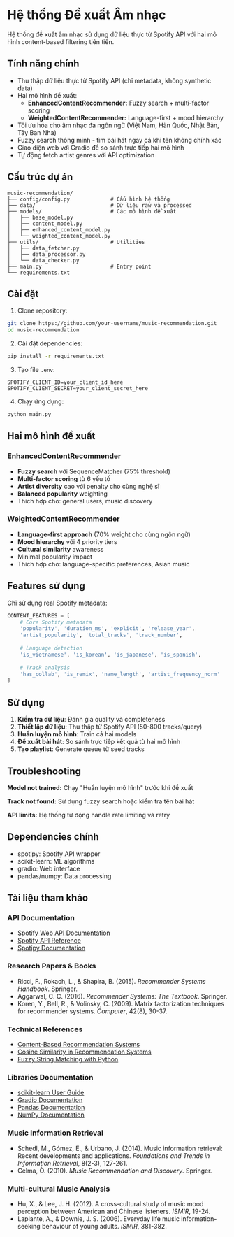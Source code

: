 # Hệ thống Đề xuất Âm nhạc

Hệ thống đề xuất âm nhạc sử dụng dữ liệu thực từ Spotify API với hai mô hình content-based filtering tiên tiến.

## Tính năng chính

- Thu thập dữ liệu thực từ Spotify API (chỉ metadata, không synthetic data)
- Hai mô hình đề xuất:
  - **EnhancedContentRecommender:** Fuzzy search + multi-factor scoring
  - **WeightedContentRecommender:** Language-first + mood hierarchy
- Tối ưu hóa cho âm nhạc đa ngôn ngữ (Việt Nam, Hàn Quốc, Nhật Bản, Tây Ban Nha)
- Fuzzy search thông minh - tìm bài hát ngay cả khi tên không chính xác
- Giao diện web với Gradio để so sánh trực tiếp hai mô hình
- Tự động fetch artist genres với API optimization

## Cấu trúc dự án

```
music-recommendation/
├── config/config.py             # Cấu hình hệ thống
├── data/                        # Dữ liệu raw và processed
├── models/                      # Các mô hình đề xuất
│   ├── base_model.py
│   ├── content_model.py
│   ├── enhanced_content_model.py
│   └── weighted_content_model.py
├── utils/                       # Utilities
│   ├── data_fetcher.py
│   ├── data_processor.py
│   └── data_checker.py
├── main.py                      # Entry point
└── requirements.txt
```

## Cài đặt

1. Clone repository:
```bash
git clone https://github.com/your-username/music-recommendation.git
cd music-recommendation
```

2. Cài đặt dependencies:
```bash
pip install -r requirements.txt
```

3. Tạo file `.env`:
```env
SPOTIFY_CLIENT_ID=your_client_id_here
SPOTIFY_CLIENT_SECRET=your_client_secret_here
```

4. Chạy ứng dụng:
```bash
python main.py
```

## Hai mô hình đề xuất

### EnhancedContentRecommender
- **Fuzzy search** với SequenceMatcher (75% threshold)
- **Multi-factor scoring** từ 6 yếu tố
- **Artist diversity** cao với penalty cho cùng nghệ sĩ
- **Balanced popularity** weighting
- Thích hợp cho: general users, music discovery

### WeightedContentRecommender  
- **Language-first approach** (70% weight cho cùng ngôn ngữ)
- **Mood hierarchy** với 4 priority tiers
- **Cultural similarity** awareness
- Minimal popularity impact
- Thích hợp cho: language-specific preferences, Asian music

## Features sử dụng

Chỉ sử dụng real Spotify metadata:

```python
CONTENT_FEATURES = [
    # Core Spotify metadata
    'popularity', 'duration_ms', 'explicit', 'release_year',
    'artist_popularity', 'total_tracks', 'track_number',
    
    # Language detection  
    'is_vietnamese', 'is_korean', 'is_japanese', 'is_spanish',
    
    # Track analysis
    'has_collab', 'is_remix', 'name_length', 'artist_frequency_norm'
]
```

## Sử dụng

1. **Kiểm tra dữ liệu**: Đánh giá quality và completeness
2. **Thiết lập dữ liệu**: Thu thập từ Spotify API (50-800 tracks/query)
3. **Huấn luyện mô hình**: Train cả hai models
4. **Đề xuất bài hát**: So sánh trực tiếp kết quả từ hai mô hình
5. **Tạo playlist**: Generate queue từ seed tracks

## Troubleshooting

**Model not trained:** Chạy "Huấn luyện mô hình" trước khi đề xuất

**Track not found:** Sử dụng fuzzy search hoặc kiểm tra tên bài hát

**API limits:** Hệ thống tự động handle rate limiting và retry

## Dependencies chính

- spotipy: Spotify API wrapper
- scikit-learn: ML algorithms  
- gradio: Web interface
- pandas/numpy: Data processing

## Tài liệu tham khảo

### API Documentation
- [Spotify Web API Documentation](https://developer.spotify.com/documentation/web-api/)
- [Spotify API Reference](https://developer.spotify.com/documentation/web-api/reference/)
- [Spotipy Documentation](https://spotipy.readthedocs.io/)

### Research Papers & Books
- Ricci, F., Rokach, L., & Shapira, B. (2015). *Recommender Systems Handbook*. Springer.
- Aggarwal, C. C. (2016). *Recommender Systems: The Textbook*. Springer.
- Koren, Y., Bell, R., & Volinsky, C. (2009). Matrix factorization techniques for recommender systems. *Computer*, 42(8), 30-37.

### Technical References
- [Content-Based Recommendation Systems](https://developers.google.com/machine-learning/recommendation/content-based/basics)
- [Cosine Similarity in Recommendation Systems](https://en.wikipedia.org/wiki/Cosine_similarity)
- [Fuzzy String Matching with Python](https://docs.python.org/3/library/difflib.html)

### Libraries Documentation
- [scikit-learn User Guide](https://scikit-learn.org/stable/user_guide.html)
- [Gradio Documentation](https://gradio.app/docs/)
- [Pandas Documentation](https://pandas.pydata.org/docs/)
- [NumPy Documentation](https://numpy.org/doc/)

### Music Information Retrieval
- Schedl, M., Gómez, E., & Urbano, J. (2014). Music information retrieval: Recent developments and applications. *Foundations and Trends in Information Retrieval*, 8(2-3), 127-261.
- Celma, Ò. (2010). *Music Recommendation and Discovery*. Springer.

### Multi-cultural Music Analysis
- Hu, X., & Lee, J. H. (2012). A cross-cultural study of music mood perception between American and Chinese listeners. *ISMIR*, 19-24.
- Laplante, A., & Downie, J. S. (2006). Everyday life music information-seeking behaviour of young adults. *ISMIR*, 381-382.